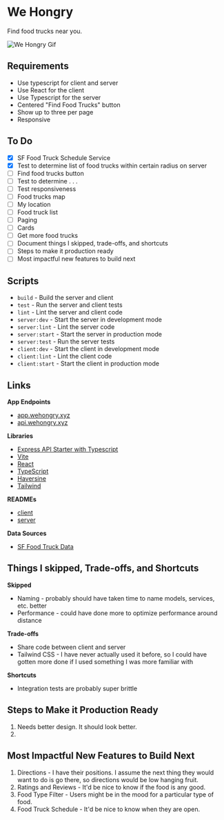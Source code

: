 # We Hongry

Find food trucks near you.

![We Hongry Gif](https://media.giphy.com/media/v1.Y2lkPTc5MGI3NjExZTAzc2VnZXh3OHpjdXA4bnVkNHYwenBidHZ0dm4yOGFwNmNmcHF6bSZlcD12MV9pbnRlcm5hbF9naWZfYnlfaWQmY3Q9Zw/whUGWqc3L8uZveDBx5/giphy.gif)

## Requirements

- Use typescript for client and server
- Use React for the client
- Use Typescript for the server
- Centered "Find Food Trucks" button
- Show up to three per page
- Responsive

## To Do
- [x] SF Food Truck Schedule Service
- [x] Test to determine list of food trucks within certain radius on server
- [ ] Find food trucks button
- [ ] Test to determine . . .
- [ ] Test responsiveness
- [ ] Food trucks map
- [ ] My location
- [ ] Food truck list
- [ ] Paging
- [ ] Cards
- [ ] Get more food trucks
- [ ] Document things I skipped, trade-offs, and shortcuts
- [ ] Steps to make it production ready
- [ ] Most impactful new features to build next

## Scripts

- `build` - Build the server and client
- `test` - Run the server and client tests
- `lint` - Lint the server and client code
- `server:dev` - Start the server in development mode
- `server:lint` - Lint the server code
- `server:start` - Start the server in production mode
- `server:test` - Run the server tests
- `client:dev` - Start the client in development mode
- `client:lint` - Lint the client code
- `client:start` - Start the client in production mode

## Links

**App Endpoints**

- [app.wehongry.xyz](https://app.wehongry.xyz/)
- [api.wehongry.xyz](https://api.wehongry.xyz/)

**Libraries**

- [Express API Starter with Typescript](https://github.com/w3cj/express-api-starter-ts)
- [Vite](https://vitejs.dev/)
- [React](https://reactjs.org/)
- [TypeScript](https://www.typescriptlang.org/)
- [Haversine](https://www.npmjs.com/package/haversine)
- [Tailwind](https://tailwindui.com/)

**READMEs**

- [client](./client/README.md)
- [server](./server/README.md)

**Data Sources**

- [SF Food Truck Data](https://data.sfgov.org/resource/jjew-r69b.json)

## Things I skipped, Trade-offs, and Shortcuts

**Skipped**

- Naming - probably should have taken time to name models, services, etc. better
- Performance - could have done more to optimize performance around distance

**Trade-offs**

- Share code between client and server
- Tailwind CSS - I have never actually used it before, so I could have gotten more done if I used something I was more familiar with

**Shortcuts**

- Integration tests are probably super brittle

## Steps to Make it Production Ready

1. Needs better design. It should look better.
2. 

## Most Impactful New Features to Build Next

1. Directions - I have their positions. I assume the next thing they would want to do is go there, so directions would be low hanging fruit.
2. Ratings and Reviews - It'd be nice to know if the food is any good.
3. Food Type Filter - Users might be in the mood for a particular type of food.
4. Food Truck Schedule - It'd be nice to know when they are open.
